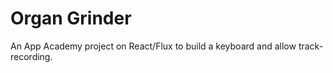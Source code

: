 # Organ Grinder

An App Academy project on React/Flux to build a keyboard and allow track-recording.
